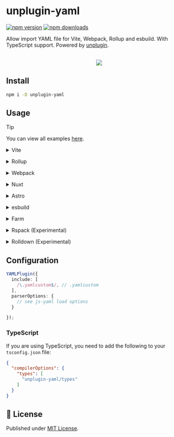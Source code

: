 # unplugin-yaml

[![npm version][npm-version-src]][npm-version-href]
[![npm downloads][npm-downloads-src]][npm-downloads-href]

Allow import YAML file for Vite, Webpack, Rollup and esbuild. With TypeScript support. Powered by [unplugin](https://github.com/unjs/unplugin).

<p align="center">
<br>
<a href="https://stackblitz.com/github/luxass/unplugin-yaml/examples/vite-vue3?file=vite.config.ts"><img src="https://developer.stackblitz.com/img/open_in_stackblitz.svg"></a>
</p>

## Install

```bash
npm i -D unplugin-yaml
```

## Usage

> [!TIP]
> You can view all examples [here](./examples).

<details>
<summary>Vite</summary><br/>

```ts
// vite.config.ts
import YAMLPlugin from "unplugin-yaml/vite";

export default defineConfig({
  plugins: [
    YAMLPlugin({ /* options */ }),
  ],
});
```

<br/></details>

<details>
<summary>Rollup</summary><br/>

```ts
// rollup.config.js
import YAMLPlugin from "unplugin-yaml/rollup";

export default {
  plugins: [
    YAMLPlugin({ /* options */ }),
  ],
};
```

<br/></details>

<details>
<summary>Webpack</summary><br/>

```ts
// webpack.config.js
module.exports = {
  /* ... */
  plugins: [
    require("unplugin-yaml/webpack").default({ /* options */ }),
  ],
};
```

<br/></details>

<details>
<summary>Nuxt</summary><br/>

```ts
// nuxt.config.js
export default defineNuxtConfig({
  modules: [
    ["unplugin-yaml/nuxt", { /* options */ }]
  ],
});
```

<br/></details>

<details>
<summary>Astro</summary><br/>

```ts
// astro.config.mjs
import { defineConfig } from "astro/config";
import YAMLPlugin from "unplugin-yaml/astro";

// https://astro.build/config
export default defineConfig({
  integrations: [
    YAMLPlugin({
      /* options */
    })
  ]
});
```

<br/></details>

<details>
<summary>esbuild</summary><br/>

```ts
// esbuild.config.js
import { build } from "esbuild";
import YAMLPlugin from "unplugin-yaml/esbuild";

build({
  /* ... */
  plugins: [
    YAMLPlugin({
      /* options */
    }),
  ],
});
```

<br/></details>

<details>
<summary>Farm</summary><br/>

```ts
// farm.config.ts
import { defineConfig } from "@farmfe/core";
import vue from "@vitejs/plugin-vue";
import YAMLPlugin from "unplugin-yaml/farm";

export default defineConfig({
  vitePlugins: [
    vue(),
  ],
  plugins: [
    YAMLPlugin({
      /* options */
    })
  ]
});
```

<br/></details>

<details>
<summary>Rspack (Experimental)</summary><br/>

```ts
// rspack.config.js
const rspack = require("@rspack/core");

/** @type {import('@rspack/cli').Configuration} */
const config = {
  plugins: [
    new rspack.HtmlRspackPlugin({
      template: "./index.html"
    }),
    require("unplugin-yaml/rspack")(),
  ],

};
module.exports = config;
```

<br/></details>

<details>
<summary>Rolldown (Experimental)</summary><br/>

```ts
// rolldown.config.js
import { defineConfig } from "rolldown";
import YAMLPlugin from "unplugin-yaml/rolldown";

export default defineConfig({
  input: "./index.js",
  plugins: [
    YAMLPlugin({
      /* options */
    }),
  ],
});
```

<br/></details>

## Configuration

```ts
YAMLPlugin({
  include: [
    /\.yamlcustom$/, // .yamlcustom
  ],
  parserOptions: {
    // see js-yaml load options
  }

});
```
### TypeScript

If you are using TypeScript, you need to add the following to your `tsconfig.json` file:

```json
{
  "compilerOptions": {
    "types": [
      "unplugin-yaml/types"
    ]
  }
}
```

## 📄 License

Published under [MIT License](./LICENSE).

[npm-version-src]: https://img.shields.io/npm/v/unplugin-yaml?style=flat&colorA=18181B&colorB=4169E1
[npm-version-href]: https://npmjs.com/package/unplugin-yaml
[npm-downloads-src]: https://img.shields.io/npm/dm/unplugin-yaml?style=flat&colorA=18181B&colorB=4169E1
[npm-downloads-href]: https://npmjs.com/package/unplugin-yaml
